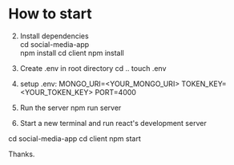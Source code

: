 # How to start
2) Install dependencies  
cd social-media-app  
npm install
cd client
npm install

3) Create .env in root directory
cd ..
touch .env

4) setup .env: 
MONGO_URI=<YOUR_MONGO_URI> 
TOKEN_KEY=<YOUR_TOKEN_KEY>
PORT=4000

5) Run the server
npm run server

6) Start a new terminal and run react's development server

cd social-media-app
cd client
npm start

Thanks.
